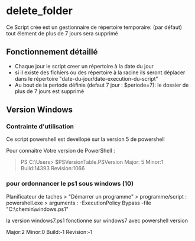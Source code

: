 # delete_folder
Ce Script crée est un gestionnaire de répertoire temporaire: (par défaut) tout élement de plus de 7 jours sera supprimé
## Fonctionnement détaillé
* Chaque jour le script creer un répertoire à la date du jour
* si il existe des fichiers ou des répertoire à la racine ils seront déplacer dans le répertoire "date-du-jour/date-execution-du-script"
* Au bout de la periode définie (defaut 7 jour : $periode=7): le dossier de plus de 7 jours est supprimé 

## Version Windows
### Contrainte d'utilisation
Ce script powershell est devellopé sur la version 5 de powershell

Pour connaitre Votre version de PowerShell : 
> PS C:\Users\>  $PSVersionTable.PSVersion
Major: 5  Minor:1  Build:14393  Revision:1066
### pour ordonnancer le ps1 sous windows (10)
Planificateur de taches > "Démarrer un programme" > programme/script : powershell.exe > arguments : -ExecutionPolicy Bypass -file "C:\chemin\windows.ps1"


la version windows7.ps1 fonctionne sur windows7 avec powershell version

Major:2  Minor:0  Build:-1  Revision:-1

